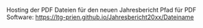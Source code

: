Hosting der PDF Dateien für den neuen Jahresbericht
Pfad für PDF Software: https://ltg-prien.github.io/Jahresbericht20xx/Dateiname
